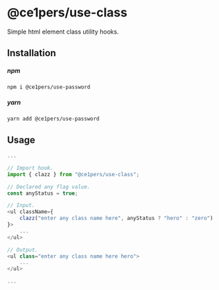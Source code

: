 # @ce1pers/use-class

Simple html element class utility hooks.

## Installation

##### npm

`npm i @ce1pers/use-password`

##### yarn

`yarn add @ce1pers/use-password`

## Usage

```javascript
...

// Import hook.
import { clazz } from "@ce1pers/use-class";

// Declared any flag value.
const anyStatus = true;

// Input.
<ul className={
    clazz("enter any class name here", anyStatus ? "hero" : "zero")
}>
    ...
</ul>

// Output.
<ul class="enter any class name here hero">
    ...
</ul>

...
```
